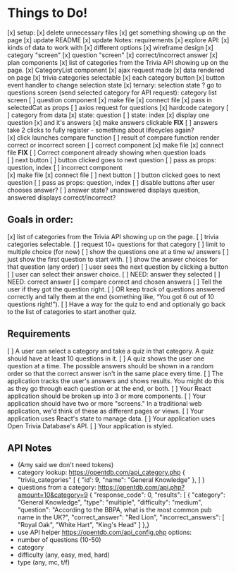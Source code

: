 # Things to Do! 
[x] setup: 
    [x] delete unnecessary files 
    [x] get something showing up on the page 
    [x] update README
    [x] update Notes: requirements
[x]  explore API: 
    [x] kinds of data to work with
    [x] different options 
[x] wireframe design
    [x] category "screen" 
    [x] question "screen"
    [x] correct/incorrect answer
[x] plan components
[x] list of categories from the Trivia API showing up on the page.
    [x] CategoryList component 
    [x] ajax request made 
    [x] data rendered on page 
[x] trivia categories selectable
    [x] each category button
    [x] button event handler to change selection state
    [x] ternary: selection state ? go to questions screen (send selected category for API request): category list screen 
[ ] question component 
    [x] make file
    [x] connect file
    [x] pass in selectedCat as props 
    [ ] axios request for questions 
        [x] hardcode category
        [ ] category from data
    [x] state: question 
    [ ] state: index 
    [x] display one question 
        [x] and it's answers 
    [x] make answers clickable
**FIX** [ ] answers take 2 clicks to fully register - something about lifecycles again?     
    [x] click launches compare function 
    [ ] result of compare function render correct or incorrect screen 
[ ] correct component
    [x] make file
    [x] connect file 
**FIX** [ ] Correct component already showing when question loads     
    [ ] next button
    [ ] button clicked goes to next question 
    [ ] pass as props: question, index
[ ] incorrect component  
    [x] make file
    [x] connect file 
    [ ] next button
    [ ] button clicked goes to next question 
    [ ] pass as props: question, index 
[ ] disable buttons after user chooses answer? 
[ ] answer state? unanswered displays question, answered displays correct/incorrect?       

## Goals in order: 
[x] list of categories from the Trivia API showing up on the page.
[ ] trivia categories selectable. 
    [ ] request 10+ questions for that category
    [ ] limit to multiple choice (for now)
[ ] show the questions one at a time w/ answers
    [ ] just show the first question to start with.
    [ ] show the answer choices for that question (any order)
    [ ] user sees the next question by clicking a button
[ ] user can select their answer choice. 
    [ ] NEED: answer they selected
    [ ] NEED: correct answer
    [ ] compare correct and chosen answers 
[ ] Tell the user if they got the question right.
    [ ] OR keep track of questions answered correctly and tally them at the end (something like, “You got 6 out of 10 questions right!”).
[ ] Have a way for the quiz to end and optionally go back to the list of categories to start another quiz.


## Requirements
[ ] A user can select a category and take a quiz in that category. A quiz should have at least 10 questions in it. 
[ ] A quiz shows the user one question at a time. The possible answers should be shown in a random order so that the correct answer isn't in the same place every time.
[ ] The application tracks the user's answers and shows results. You might do this as they go through each question or at the end, or both.
[ ] Your React application should be broken up into 3 or more components.
[ ] Your application should have two or more "screens." In a traditional web application, we'd think of these as different pages or views.
[ ] Your application uses React's state to manage data.
[ ] Your application uses Open Trivia Database's API.
[ ] Your application is styled.



## API Notes
- (Amy said we don't need tokens)
- category lookup: https://opentdb.com/api_category.php
    {
    "trivia_categories" [
        {
            "id': 9,
            "name": "General Knowledge"
        },
        ]
    }
- questions from a category: https://opentdb.com/api.php?amount=10&category=9
    {
	"response_code": 0,
	"results": [
		{
			"category": "General Knowledge",
			"type": "multiple",
			"difficulty": "medium",
			"question": "According to the BBPA, what is the most common pub name in the UK?",
			"correct_answer": "Red Lion",
			"incorrect_answers": [
				"Royal Oak",
				"White Hart",
				"King&#039;s Head"
			]
		},}        
- use API helper https://opentdb.com/api_config.php
options: 
- number of questions (10-50)
- category
- difficulty (any, easy, med, hard)
- type (any, mc, t/f)


